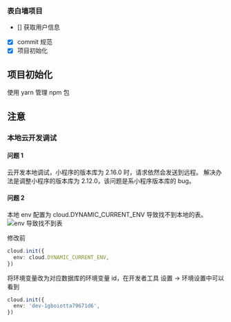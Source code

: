 ### 表白墙项目

- [] 获取用户信息
- [x] commit 规范
- [x] 项目初始化

## 项目初始化

使用 yarn 管理 npm 包

## 注意

### 本地云开发调试

#### 问题 1

云开发本地调试，小程序的版本库为 2.16.0 时，请求依然会发送到远程。
解决办法是调整小程序的版本库为 2.12.0，该问题是系小程序版本库的 bug。

#### 问题 2
本地 env 配置为 cloud.DYNAMIC_CURRENT_ENV 导致找不到本地的表。
![env 导致找不到表](https://qn.xiesz.com/AT/2021-04-12-141215.png)

修改前
```typescript
cloud.init({
  env: cloud.DYNAMIC_CURRENT_ENV,
})
```

将环境变量改为对应数据库的环境变量 id，在开发者工具 设置 -> 环境设置中可以看到
```typescript
cloud.init({
  env: 'dev-1gboiotta79671d6',
})
```
